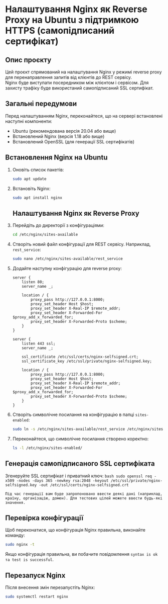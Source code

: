# Налаштування Nginx як Reverse Proxy на Ubuntu з підтримкою HTTPS (самопідписаний сертифікат)

## Опис проєкту
Цей проєкт спрямований на налаштування Nginx у режимі reverse proxy для перенаправлення запитів від клієнтів до REST сервісу.  
Nginx буде виступати посередником між клієнтом і сервісом. Для захисту трафіку буде використаний самопідписаний SSL сертифікат.

## Загальні передумови
Перед налаштуванням Nginx, переконайтеся, що на сервері встановлені наступні компоненти:
- Ubuntu (рекомендована версія 20.04 або вище)
- Встановлений Nginx (версія 1.18 або вище)
- Встановлений OpenSSL (для генерації SSL сертифікатів)

## Встановлення Nginx на Ubuntu

1. Оновіть список пакетів:
    ```bash
    sudo apt update
    ```
2. Встановіть Nginx:
    ```bash
    sudo apt install nginx
   ```
   ## Налаштування Nginx як Reverse Proxy

1. Перейдіть до директорії з конфігураціями:
    ```bash
    cd /etc/nginx/sites-available
    ```

2. Створіть новий файл конфігурації для REST сервісу. Наприклад, `rest_service`:
    ```bash
    sudo nano /etc/nginx/sites-available/rest_service
    ```
3. Додайте наступну конфігурацію для reverse proxy:
    ```nginx
    server {
        listen 80;
        server_name _;
        
        location / {
            proxy_pass http://127.0.0.1:8000;
            proxy_set_header Host $host;
            proxy_set_header X-Real-IP $remote_addr;
            proxy_set_header X-Forwarded-For $proxy_add_x_forwarded_for;
            proxy_set_header X-Forwarded-Proto $scheme;
        }
    }

    server {
        listen 443 ssl;
        server_name _;

        ssl_certificate /etc/ssl/certs/nginx-selfsigned.crt;
        ssl_certificate_key /etc/ssl/private/nginx-selfsigned.key;

        location / {
            proxy_pass http://127.0.0.1:8000;
            proxy_set_header Host $host;
            proxy_set_header X-Real-IP $remote_addr;
            proxy_set_header X-Forwarded-For $proxy_add_x_forwarded_for;
            proxy_set_header X-Forwarded-Proto $scheme;
        }
    }
    ```
4. Створіть символічне посилання на конфігурацію в папці `sites-enabled`:
    ```bash
    sudo ln -s /etc/nginx/sites-available/rest_service /etc/nginx/sites-enabled/
    ```   

5. Переконайтеся, що символічне посилання створено коректно:
    ```bash
    ls -l /etc/nginx/sites-enabled/
    ```

## Генерація самопідписаного SSL сертифіката

Згенеруйте SSL сертифікат і приватний ключ:
    ```bash
    sudo openssl req -x509 -nodes -days 365 -newkey rsa:2048 -keyout /etc/ssl/private/nginx-selfsigned.key -out /etc/ssl/certs/nginx-selfsigned.crt
    ```

    Під час генерації вам буде запропоновано ввести деякі дані (наприклад, країну, організацію, домен). Для тестових цілей можете ввести будь-які значення.

## Перевірка конфігурації
Щоб переконатися, що конфігурація Nginx правильна, виконайте команду:
 ```bash
sudo nginx -t
 ```
Якщо конфігурація правильна, ви побачите повідомлення `syntax is ok та test is successful`.

## Перезапуск Nginx

Після внесення змін перезапустіть Nginx:
```bash
sudo systemctl restart nginx